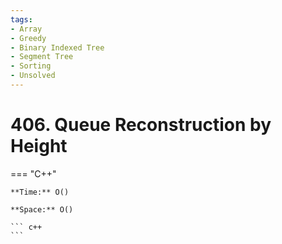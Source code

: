 ```yaml
---
tags:
- Array
- Greedy
- Binary Indexed Tree
- Segment Tree
- Sorting
- Unsolved
---
```



# 406. Queue Reconstruction by Height

=== "C++"

    **Time:** O()

    **Space:** O()

    ``` c++
    ```